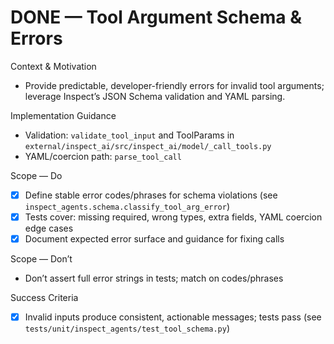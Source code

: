 # DONE — Tool Argument Schema & Errors

Context & Motivation
- Provide predictable, developer-friendly errors for invalid tool arguments; leverage Inspect’s JSON Schema validation and YAML parsing.

Implementation Guidance
- Validation: `validate_tool_input` and ToolParams in `external/inspect_ai/src/inspect_ai/model/_call_tools.py`
- YAML/coercion path: `parse_tool_call`

Scope — Do
- [x] Define stable error codes/phrases for schema violations (see `inspect_agents.schema.classify_tool_arg_error`)
- [x] Tests cover: missing required, wrong types, extra fields, YAML coercion edge cases
- [x] Document expected error surface and guidance for fixing calls

Scope — Don’t
- Don’t assert full error strings in tests; match on codes/phrases

Success Criteria
- [x] Invalid inputs produce consistent, actionable messages; tests pass (see `tests/unit/inspect_agents/test_tool_schema.py`)
